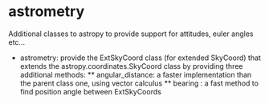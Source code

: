 # astrometry
Additional classes to astropy to provide support for attitudes, euler angles
etc...
 * astrometry: provide the ExtSkyCoord class (for extended SkyCoord) that
 extends the astropy.coordinates.SkyCoord class by providing three additional
  methods:
  ** angular_distance: a faster implementation than the parent class one,
  using vector calculus
  ** bearing : a fast method to find position angle between ExtSkyCoords




